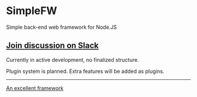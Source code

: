 SimpleFW
===

Simple back-end web framework for Node.JS

## [Join discussion on Slack](https://slofile.com/slack/simplefw)

Currently in active development, no finalized structure.

Plugin system is planned. Extra features will be added as plugins.

---
[An excellent framework](http://excellent.mezgr.de/framework)
